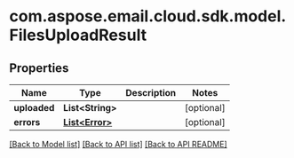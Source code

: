 
# com.aspose.email.cloud.sdk.model.FilesUploadResult

## Properties
Name | Type | Description | Notes
------------ | ------------- | ------------- | -------------
**uploaded** | **List&lt;String&gt;** |  |  [optional]
**errors** | [**List&lt;Error&gt;**](Error.md) |  |  [optional]


[[Back to Model list]](README.md#documentation-for-models) [[Back to API list]](README.md#documentation-for-api-endpoints) [[Back to API README]](README.md)

